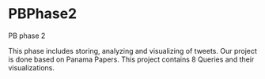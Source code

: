 # PBPhase2
PB phase 2

This phase includes storing, analyzing and visualizing of tweets.
Our project is done based on Panama Papers.
This project contains 8 Queries and their visualizations.
